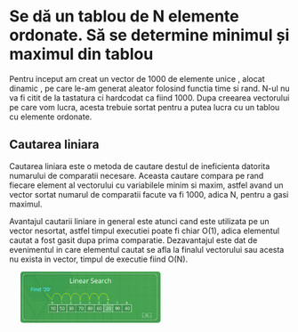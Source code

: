 <!DOCTYPE html>
<html>
<style>.center {
  display: block;
  margin-left: 20px;
  margin-right: 20px;
  width: 50%;
}
</style>
<body>
<h1>Se dă un tablou de N elemente ordonate. Să se determine minimul și maximul din tablou</h1>
<p> Pentru inceput am creat un vector de 1000 de elemente unice , alocat dinamic , pe care le-am generat 
aleator folosind functia time si rand. N-ul nu va fi citit de la tastatura ci hardcodat ca fiind 1000.
    Dupa creearea vectorului pe care vom lucra, acesta trebuie sortat pentru a putea lucra cu un tablou
cu elemente ordonate.</p>
<h2>Cautarea liniara</h2>
<p>Cautarea liniara este o metoda de cautare destul de ineficienta datorita numarului de comparatii necesare. Aceasta cautare
compara pe rand fiecare element al vectorului cu variabilele minim si maxim, astfel avand un vector sortat numarul de comparatii facute
va fi 1000, adica N, pentru a gasi maximul.</p>
<p>Avantajul cautarii liniare in general este atunci cand este utilizata pe un vector nesortat, astfel timpul executiei poate fi chiar
O(1), adica elementul cautat a fost gasit dupa prima comparatie. Dezavantajul este dat de evenimentul in care elementul cautat se afla la finalul vectorului sau acesta nu exista in vector, timpul de executie fiind O(N).</p>
<div class="center">
<img src="Assets\Linear-Search.png">
</div>
</body>
</html>
 


      
